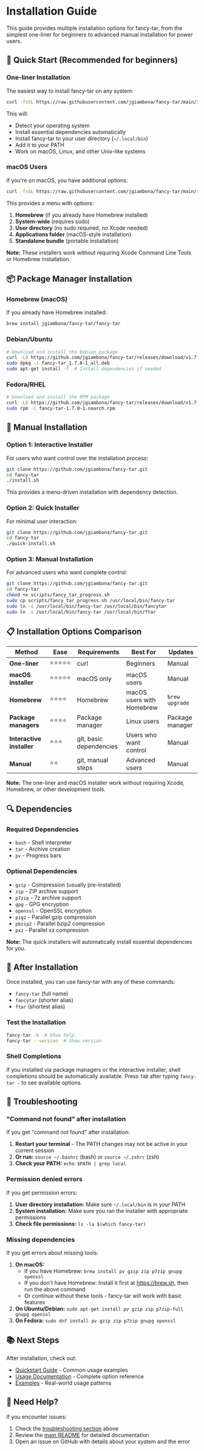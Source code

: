 # Installation Guide

This guide provides multiple installation options for fancy-tar, from the simplest one-liner for beginners to advanced manual installation for power users.

## 🎯 Quick Start (Recommended for beginners)

### One-liner Installation
The easiest way to install fancy-tar on any system:

```bash
curl -fsSL https://raw.githubusercontent.com/jgiambona/fancy-tar/main/install-curl.sh | bash
```

This will:
- Detect your operating system
- Install essential dependencies automatically
- Install fancy-tar to your user directory (`~/.local/bin`)
- Add it to your PATH
- Work on macOS, Linux, and other Unix-like systems

### macOS Users
If you're on macOS, you have additional options:

```bash
curl -fsSL https://raw.githubusercontent.com/jgiambona/fancy-tar/main/install-macos.sh | bash
```

This provides a menu with options:
1. **Homebrew** (if you already have Homebrew installed)
2. **System-wide** (requires sudo)
3. **User directory** (no sudo required, no Xcode needed)
4. **Applications folder** (macOS-style installation)
5. **Standalone bundle** (portable installation)

**Note:** These installers work without requiring Xcode Command Line Tools or Homebrew installation.

## 📦 Package Manager Installation

### Homebrew (macOS)
If you already have Homebrew installed:

```bash
brew install jgiambona/fancy-tar/fancy-tar
```

### Debian/Ubuntu
```bash
# Download and install the Debian package
curl -LO https://github.com/jgiambona/fancy-tar/releases/download/v1.7.0/fancy-tar_1.7.0-1_all.deb
sudo dpkg -i fancy-tar_1.7.0-1_all.deb
sudo apt-get install -f  # Install dependencies if needed
```

### Fedora/RHEL
```bash
# Download and install the RPM package
curl -LO https://github.com/jgiambona/fancy-tar/releases/download/v1.7.0/fancy-tar-1.7.0-1.noarch.rpm
sudo rpm -i fancy-tar-1.7.0-1.noarch.rpm
```

## 🔧 Manual Installation

### Option 1: Interactive Installer
For users who want control over the installation process:

```bash
git clone https://github.com/jgiambona/fancy-tar.git
cd fancy-tar
./install.sh
```

This provides a menu-driven installation with dependency detection.

### Option 2: Quick Installer
For minimal user interaction:

```bash
git clone https://github.com/jgiambona/fancy-tar.git
cd fancy-tar
./quick-install.sh
```

### Option 3: Manual Installation
For advanced users who want complete control:

```bash
git clone https://github.com/jgiambona/fancy-tar.git
cd fancy-tar
chmod +x scripts/fancy_tar_progress.sh
sudo cp scripts/fancy_tar_progress.sh /usr/local/bin/fancy-tar
sudo ln -s /usr/local/bin/fancy-tar /usr/local/bin/fancytar
sudo ln -s /usr/local/bin/fancy-tar /usr/local/bin/ftar
```

## 📋 Installation Options Comparison

| Method | Ease | Requirements | Best For | Updates |
|--------|------|--------------|----------|---------|
| **One-liner** | ⭐⭐⭐⭐⭐ | curl | Beginners | Manual |
| **macOS installer** | ⭐⭐⭐⭐⭐ | macOS only | macOS users | Manual |
| **Homebrew** | ⭐⭐⭐⭐ | Homebrew | macOS users with Homebrew | `brew upgrade` |
| **Package managers** | ⭐⭐⭐⭐ | Package manager | Linux users | Package manager |
| **Interactive installer** | ⭐⭐⭐ | git, basic dependencies | Users who want control | Manual |
| **Manual** | ⭐⭐ | git, manual steps | Advanced users | Manual |

**Note:** The one-liner and macOS installer work without requiring Xcode, Homebrew, or other development tools.

## 🔍 Dependencies

### Required Dependencies
- `bash` - Shell interpreter
- `tar` - Archive creation
- `pv` - Progress bars

### Optional Dependencies
- `gzip` - Compression (usually pre-installed)
- `zip` - ZIP archive support
- `p7zip` - 7z archive support
- `gpg` - GPG encryption
- `openssl` - OpenSSL encryption
- `pigz` - Parallel gzip compression
- `pbzip2` - Parallel bzip2 compression
- `pxz` - Parallel xz compression

**Note:** The quick installers will automatically install essential dependencies for you.

## 🚀 After Installation

Once installed, you can use fancy-tar with any of these commands:
- `fancy-tar` (full name)
- `fancytar` (shorter alias)
- `ftar` (shortest alias)

### Test the Installation
```bash
fancy-tar -h  # Show help
fancy-tar --version  # Show version
```

### Shell Completions
If you installed via package managers or the interactive installer, shell completions should be automatically available. Press `TAB` after typing `fancy-tar -` to see available options.

## 🔧 Troubleshooting

### "Command not found" after installation
If you get "command not found" after installation:

1. **Restart your terminal** - The PATH changes may not be active in your current session
2. **Or run:** `source ~/.bashrc` (bash) or `source ~/.zshrc` (zsh)
3. **Check your PATH:** `echo $PATH | grep local`

### Permission denied errors
If you get permission errors:

1. **User directory installation:** Make sure `~/.local/bin` is in your PATH
2. **System installation:** Make sure you ran the installer with appropriate permissions
3. **Check file permissions:** `ls -la $(which fancy-tar)`

### Missing dependencies
If you get errors about missing tools:

1. **On macOS:** 
   - If you have Homebrew: `brew install pv gzip zip p7zip gnupg openssl`
   - If you don't have Homebrew: Install it first at https://brew.sh, then run the above command
   - Or continue without these tools - fancy-tar will work with basic features
2. **On Ubuntu/Debian:** `sudo apt-get install pv gzip zip p7zip-full gnupg openssl`
3. **On Fedora:** `sudo dnf install pv gzip zip p7zip gnupg openssl`

## 📚 Next Steps

After installation, check out:
- [Quickstart Guide](README.md#-quickstart) - Common usage examples
- [Usage Documentation](README.md#-usage) - Complete option reference
- [Examples](README.md#💡-examples) - Real-world usage patterns

## 🤝 Need Help?

If you encounter issues:
1. Check the [troubleshooting section](#-troubleshooting) above
2. Review the [main README](README.md) for detailed documentation
3. Open an issue on GitHub with details about your system and the error 